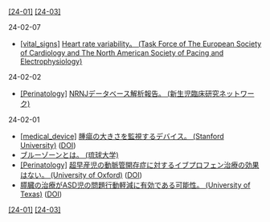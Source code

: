 [\[24-01\]](2401.md) [\[24-03\]](2403.md)

24-02-07
* [\[vital_signs\]](vital_signs.md) [Heart rate variability。 (Task Force of The European Society of Cardiology and The North American
Society of Pacing and Electrophysiology)](https://www.escardio.org/static-file/Escardio/Guidelines/Scientific-Statements/guidelines-Heart-Rate-Variability-FT-1996.pdf)

24-02-02
* [\[Perinatology\]](Perinatology.md) [NRNJデータベース解析報告。 (新生児臨床研究ネットワーク)](https://plaza.umin.ac.jp/nrndata/)

24-02-01
* [\[medical_device\]](medical_device.md) [腫瘍の大きさを監視するデバイス。 (Stanford University)](https://cheme.stanford.edu/new-wearable-device-measures-changing-size-tumors-below-skin) ([DOI](https://doi.org/10.1126/sciadv.abn6550))
* [ブルーゾーンとは。 (琉球大学)](https://health-tourism.skr.u-ryukyu.ac.jp/whats-bluezone/)
* [\[Perinatology\]](Perinatology.md) [超早産児の動脈管開存症に対するイブプロフェン治療の効果はない。 (University of Oxford)](https://www.ndph.ox.ac.uk/news/new-evidence-shows-that-early-treatment-of-patent-ductus-arteriosus-with-ibuprofen-does-not-help-to-improve-short-term-outcomes-for-preterm-babies) ([DOI](https://doi.org/10.1056/NEJMoa2305582))
* [膵臓の治療がASD児の問題行動軽減に有効である可能性。 (University of Texas)](https://www.uth.edu/news/story/pancreatic-replacement-therapy-improves-maladaptive-behavior-in-preschool-children-with-autism-according-to-research) ([DOI](https://doi.org/10.1001/jamanetworkopen.2023.44136))

[\[24-01\]](2401.md) [\[24-03\]](2403.md)

